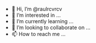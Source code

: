 - 👋 Hi, I’m @raulrcvrcv
- 👀 I’m interested in ...
- 🌱 I’m currently learning ...
- 💞️ I’m looking to collaborate on ...
- 📫 How to reach me ...

<!---
raulrcvrcv/raulrcvrcv is a ✨ special ✨ repository because its `README.md` (this file) appears on your GitHub profile.
You can click the Preview link to take a look at your changes.
--->
